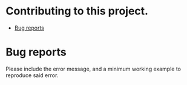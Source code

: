 <!-- TODO: Rename "this project" when i finally figure out the name -->

# Contributing to this project.

-   [Bug reports](#bug-reports)

# Bug reports

Please include the error message, and a minimum working example to reproduce said error.
